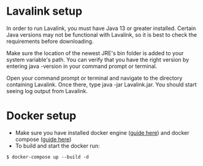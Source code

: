 # Lavalink setup
In order to run Lavalink, you must have Java 13 or greater installed.
Certain Java versions may not be functional with Lavalink, so it is best to check the requirements before downloading.

Make sure the location of the newest JRE's bin folder is added to your system variable's path.
You can verify that you have the right version by entering java -version in your command prompt or terminal.

Open your command prompt or terminal and navigate to the directory containing Lavalink.
Once there, type java -jar Lavalink.jar. You should start seeing log output from Lavalink.

# Docker setup
- Make sure you have installed docker engine ([guide here](https://docs.docker.com/engine/install/)) and docker
compose ([guide here](https://docs.docker.com/compose/install/))
- To build and start the docker run:
```
$ docker-compose up --build -d
```

